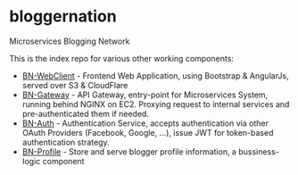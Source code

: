 # bloggernation
Microservices Blogging Network

This is the index repo for various other working components:  
  * [BN-WebClient](https://github.com/rocketspacer/BN-WebClient) - Frontend Web Application, using Bootstrap & AngularJs, served over S3 & CloudFlare  
  * [BN-Gateway](https://github.com/rocketspacer/BN-WebGateway) - API Gateway, entry-point for Microservices System, running behind NGINX on EC2. Proxying request to internal services and pre-authenticated them if needed.
  * [BN-Auth](https://github.com/rocketspacer/BN-Auth) - Authentication Service, accepts authentication via other OAuth Providers (Facebook, Google, ...), issue JWT for token-based authentication strategy.
  * [BN-Profile](https://github.com/rocketspacer/BN-Profile) - Store and serve blogger profile information, a bussiness-logic component
